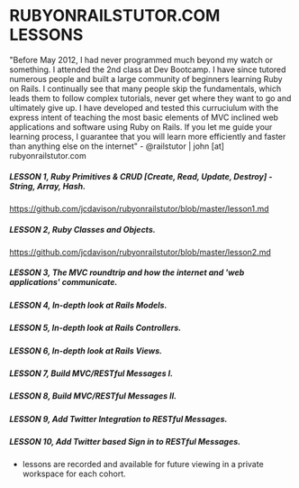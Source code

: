 # RUBYONRAILSTUTOR.COM LESSONS
"Before May 2012, I had never programmed much beyond my watch or something.  I attended the 2nd class at Dev Bootcamp.  I have since tutored numerous people and built a large community of beginners learning Ruby on Rails.  I continually see that many people skip the fundamentals, which leads them to follow complex tutorials, never get where they want to go and ultimately give up.  I have developed and tested this curruciulum with the express intent of teaching the most basic elements of MVC inclined web applications and software using Ruby on Rails.  If you let me guide your learning process, I guarantee that you will learn more efficiently and faster than anything else on the internet"  - @railstutor | john [at] rubyonrailstutor.com

##### LESSON 1, Ruby Primitives & CRUD [Create, Read, Update, Destroy] - String, Array, Hash.
  https://github.com/jcdavison/rubyonrailstutor/blob/master/lesson1.md
##### LESSON 2, Ruby Classes and Objects.
  https://github.com/jcdavison/rubyonrailstutor/blob/master/lesson2.md
##### LESSON 3, The MVC roundtrip and how the internet and 'web applications' communicate.
##### LESSON 4, In-depth look at Rails Models.
##### LESSON 5, In-depth look at Rails Controllers.
##### LESSON 6, In-depth look at Rails Views.
##### LESSON 7, Build MVC/RESTful Messages I.
##### LESSON 8, Build MVC/RESTful Messages II.
##### LESSON 9, Add Twitter Integration to RESTful Messages.
##### LESSON 10, Add Twitter based Sign in to RESTful Messages.

- lessons are recorded and available for future viewing in a private workspace for each cohort.
